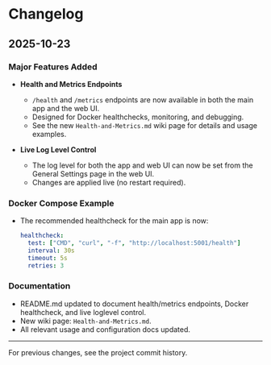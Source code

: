 # Changelog

## 2025-10-23

### Major Features Added

- **Health and Metrics Endpoints**
  - `/health` and `/metrics` endpoints are now available in both the main app and the web UI.
  - Designed for Docker healthchecks, monitoring, and debugging.
  - See the new `Health-and-Metrics.md` wiki page for details and usage examples.

- **Live Log Level Control**
  - The log level for both the app and web UI can now be set from the General Settings page in the web UI.
  - Changes are applied live (no restart required).

### Docker Compose Example
- The recommended healthcheck for the main app is now:
  ```yaml
  healthcheck:
    test: ["CMD", "curl", "-f", "http://localhost:5001/health"]
    interval: 30s
    timeout: 5s
    retries: 3
  ```

### Documentation
- README.md updated to document health/metrics endpoints, Docker healthcheck, and live loglevel control.
- New wiki page: `Health-and-Metrics.md`.
- All relevant usage and configuration docs updated.

---

For previous changes, see the project commit history.
